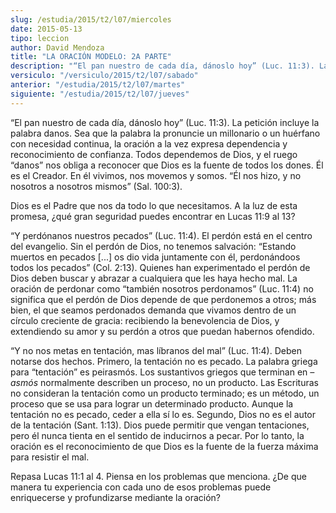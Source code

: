 ```yaml
---
slug: /estudia/2015/t2/l07/miercoles
date: 2015-05-13
tipo: leccion
author: David Mendoza
title: "LA ORACIÓN MODELO: 2A PARTE"
description: "“El pan nuestro de cada día, dánoslo hoy” (Luc. 11:3). La petición incluye la palabra danos. Sea que la palabra la pronuncie un millonario o un huérfano con necesidad continua, la oración a la vez expresa dependencia y reconocimiento de confianza. Todos dependemos de Dios, y el ruego “danos” nos obliga a reconocer que Dios es la fuente de todos los dones."
versiculo: "/versiculo/2015/t2/l07/sabado"
anterior: "/estudia/2015/t2/l07/martes"
siguiente: "/estudia/2015/t2/l07/jueves"
---
```


“El pan nuestro de cada día, dánoslo hoy” (Luc. 11:3). La petición incluye la palabra danos. Sea que la palabra la pronuncie un millonario o un huérfano con necesidad continua, la oración a la vez expresa dependencia y reconocimiento de confianza. Todos dependemos de Dios, y el ruego “danos” nos obliga a reconocer que Dios es la fuente de todos los dones. Él es el Creador. En él vivimos, nos movemos y somos. “Él nos hizo, y no nosotros a nosotros mismos” (Sal. 100:3).

Dios es el Padre que nos da todo lo que necesitamos. A la luz de esta promesa, ¿qué gran seguridad puedes encontrar en Lucas 11:9 al 13?

“Y perdónanos nuestros pecados” (Luc. 11:4). El perdón está en el centro del evangelio. Sin el perdón de Dios, no tenemos salvación: “Estando muertos en pecados [...] os dio vida juntamente con él, perdonándoos todos los pecados” (Col. 2:13). Quienes han experimentado el perdón de Dios deben buscar y abrazar a cualquiera que les haya hecho mal. La oración de perdonar como “también nosotros perdonamos” (Luc. 11:4) no significa que el perdón de Dios depende de que perdonemos a otros; más bien, el que seamos perdonados demanda que vivamos dentro de un círculo creciente de gracia: recibiendo la benevolencia de Dios, y extendiendo su amor y su perdón a otros que puedan habernos ofendido.

“Y no nos metas en tentación, mas líbranos del mal” (Luc. 11:4). Deben notarse dos hechos. Primero, la tentación no es pecado. La palabra griega para “tentación” es peirasmós. Los sustantivos griegos que terminan en _–asmós_ normalmente describen un proceso, no un producto. Las Escrituras no consideran la tentación como un producto terminado; es un método, un proceso que se usa para lograr un determinado producto. Aunque la tentación no es pecado, ceder a ella sí lo es. Segundo, Dios no es el autor de la tentación (Sant. 1:13). Dios puede permitir que vengan tentaciones, pero él nunca tienta en el sentido de inducirnos a pecar. Por lo tanto, la oración es el reconocimiento de que Dios es la fuente de la fuerza máxima para resistir el mal.

Repasa Lucas 11:1 al 4. Piensa en los problemas que menciona. ¿De que manera tu experiencia con cada uno de esos problemas puede enriquecerse y profundizarse mediante la oración?
